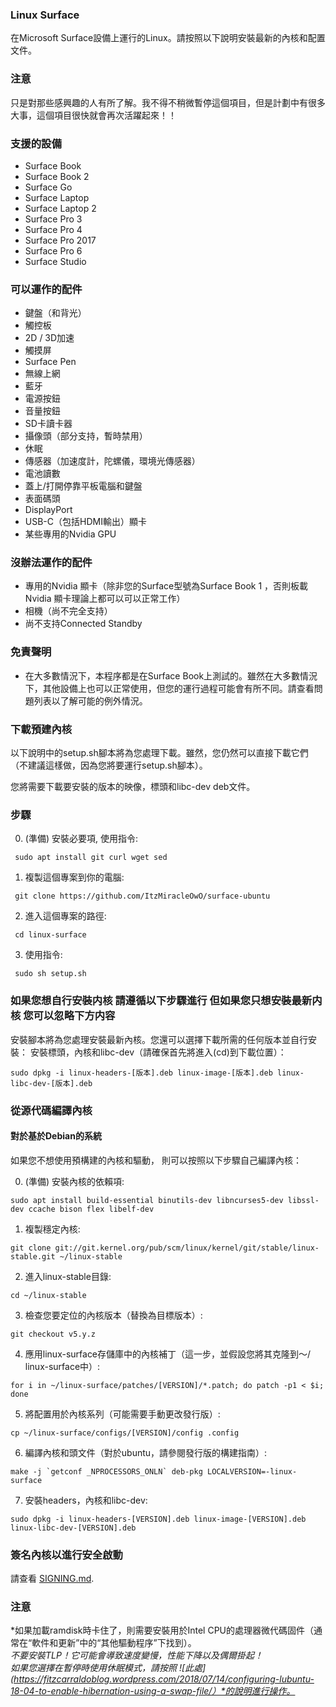 ### Linux Surface

在Microsoft Surface設備上運行的Linux。請按照以下說明安裝最新的內核和配置文件。

### 注意

只是對那些感興趣的人有所了解。我不得不稍微暫停這個項目，但是計劃中有很多大事，這個項目很快就會再次活躍起來！！

### 支援的設備

* Surface Book
* Surface Book 2
* Surface Go
* Surface Laptop
* Surface Laptop 2
* Surface Pro 3
* Surface Pro 4
* Surface Pro 2017
* Surface Pro 6
* Surface Studio

### 可以運作的配件

* 鍵盤（和背光）
* 觸控板
* 2D / 3D加速
* 觸摸屏
* Surface Pen
* 無線上網
* 藍牙
* 電源按鈕
* 音量按鈕
* SD卡讀卡器
* 攝像頭（部分支持，暫時禁用）
* 休眠
* 傳感器（加速度計，陀螺儀，環境光傳感器）
* 電池讀數
* 蓋上/打開停靠平板電腦和鍵盤
* 表面碼頭
* DisplayPort
* USB-C（包括HDMI輸出）顯卡
* 某些專用的Nvidia GPU

### 沒辦法運作的配件

* 專用的Nvidia 顯卡（除非您的Surface型號為Surface Book 1 ，否則板載Nvidia 顯卡理論上都可以可以正常工作）
* 相機（尚不完全支持）
* 尚不支持Connected Standby

### 免責聲明
* 在大多數情況下，本程序都是在Surface Book上測試的。雖然在大多數情況下，其他設備上也可以正常使用，但您的運行過程可能會有所不同。請查看問題列表以了解可能的例外情況。

### 下載預建內核

以下說明中的setup.sh腳本將為您處理下載。雖然，您仍然可以直接下載它們（不建議這樣做，因為您將要運行setup.sh腳本）。

您將需要下載要安裝的版本的映像，標頭和libc-dev deb文件。

### 步驟

0. (準備) 安裝必要項, 使用指令:
  ```
   sudo apt install git curl wget sed
  ```
  
1. 複製這個專案到你的電腦:
  ```
   git clone https://github.com/ItzMiracleOwO/surface-ubuntu
  ```
  
2. 進入這個專案的路徑:
  ```
   cd linux-surface
  ```
  
3. 使用指令:
  ```
   sudo sh setup.sh
  ```

### 如果您想自行安裝内核 請遵循以下步驟進行 但如果您只想安裝最新内核 您可以忽略下方内容

安裝腳本將為您處理安裝最新內核。您還可以選擇下載所需的任何版本並自行安裝：
安裝標頭，內核和libc-dev（請確保首先將進入(cd)到下載位置）：
  ```
  sudo dpkg -i linux-headers-[版本].deb linux-image-[版本].deb linux-libc-dev-[版本].deb
  ```
  
### 從源代碼編譯內核

#### 對於基於Debian的系統

如果您不想使用預構建的內核和驅動， 則可以按照以下步驟自己編譯內核：

0. (準備) 安裝內核的依賴項:
  ```
  sudo apt install build-essential binutils-dev libncurses5-dev libssl-dev ccache bison flex libelf-dev
  ```
1. 複製穩定內核:
  ```
  git clone git://git.kernel.org/pub/scm/linux/kernel/git/stable/linux-stable.git ~/linux-stable
  ```
  
2. 進入linux-stable目錄:
  ```
  cd ~/linux-stable
  ```
  
3. 檢查您要定位的內核版本（替換為目標版本）:
  ```
  git checkout v5.y.z
  ```
  
4. 應用linux-surface存儲庫中的內核補丁（這一步，並假設您將其克隆到〜/ linux-surface中）:
  ```
  for i in ~/linux-surface/patches/[VERSION]/*.patch; do patch -p1 < $i; done
  ```
  
5. 將配置用於內核系列（可能需要手動更改發行版）:
  ```
  cp ~/linux-surface/configs/[VERSION]/config .config
  ```
  
6. 編譯內核和頭文件（對於ubuntu，請參閱發行版的構建指南）:
  ```
  make -j `getconf _NPROCESSORS_ONLN` deb-pkg LOCALVERSION=-linux-surface
  ```
  
7. 安裝headers，內核和libc-dev:
  ```
  sudo dpkg -i linux-headers-[VERSION].deb linux-image-[VERSION].deb linux-libc-dev-[VERSION].deb
  ```

### 簽名內核以進行安全啟動

請查看 [SIGNING.md](SIGNING.md).

### 注意

*如果加載ramdisk時卡住了，則需要安裝用於Intel CPU的處理器微代碼固件（通常在“軟件和更新”中的“其他驅動程序”下找到）。  
*不要安裝TLP！它可能會導致速度變慢，性能下降以及偶爾掛起！  
*如果您選擇在暫停時使用休眠模式，請按照* ![此處](https://fitzcarraldoblog.wordpress.com/2018/07/14/configuring-lubuntu-18-04-to-enable-hibernation-using-a-swap-file/）*的說明進行操作。*
